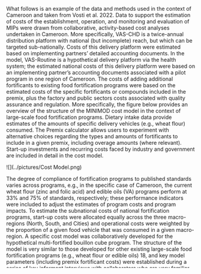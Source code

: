 What follows is an example of the data and methods used in the context of Cameroon and taken from
Vosti et al. 2022. Data to support the estimation of costs of the establishment, operation, and
monitoring and evaluation of MIPs were drawn from collaborative, activity-based cost analyses
undertaken in Cameroon. More specifically, VAS-CHD is a twice-annual distribution platform with
national (but incomplete) reach, but which can be targeted sub-nationally. Costs of this delivery
platform were estimated based on implementing partners’ detailed accounting documents. In the
model, VAS-Routine is a hypothetical delivery platform via the health system; the estimated national
costs of this delivery platform were based on an implementing partner’s accounting documents
associated with a pilot program in one region of Cameroon. The costs of adding additional fortificants to
existing food fortification programs were based on the estimated costs of the specific fortificants or
compounds included in the premix, plus the factory and public sectors costs associated with quality
assurance and regulation.
More specifically, the figure below provides an overview of the structure of the MINIMOD cost model in
the context of large-scale food fortification programs. Dietary intake data provide estimates of the
amounts of specific delivery vehicles (e.g., wheat flour) consumed. The Premix calculator allows users to
experiment with alternative choices regarding the types and amounts of fortificants to include in a given
premix, including overage amounts (where relevant). Start-up investments and recurring costs faced by
industry and government are included in detail in the cost model.

![](../pictures/Cost Model.png)

The degree of compliance of fortification programs to published standards varies across programs, e.g.,
in the specific case of Cameroon, the current wheat flour (zinc and folic acid) and edible oils (VA)
programs perform at 33% and 75% of standards, respectively; these performance indicators were
included to adjust the estimates of program costs and program impacts. To estimate the subnational costs
of national fortification programs, start-up costs were allocated equally across the three macro-
regions (North, South, and Cities) and operational costs were weighted by the proportion of a given food
vehicle that was consumed in a given macro-region. A specific cost model was collaboratively developed
for the hypothetical multi-fortified bouillon cube program. The structure of the model is very similar to
those developed for other existing large-scale food fortification programs (e.g., wheat flour or edible
oils) 18, and key model parameters (including premix fortificant costs) were established during a series
of key informant interviews with collaborators who are very familiar with the food fortification
programs in Cameroon, and elsewhere. The bouillon cube cost model estimates the marginal costs of
adding a specific fortified premix to this condiment, and also considers the time and resources needed
to design, implement, and monitor the program. That is to say, in the model, the expected nutritional
benefits of this new MIP only accrue after the three-year establishment period is completed.

